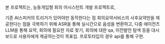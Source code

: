 본 프로젝트는, 능동개입형 회의 어시스턴트 개발 프로젝트로,

기존 AI스피커의 트리거가 있어야만 동작한다는 점
회의요약서비스의 사후요약만을 제공한다는 점을 극복하기 위해
ASR을 통해 실시간으로 음성을 변환하고, 다중 에이전츠 LLM을 통해 요약, 회의에 필요한 자료 찾기, 회의에 대한 qa, 이전발언 탐색 등을 대시보드로 사용자에게 제공하는것이 목표임.
프로토타입의 경우 api를 통해 구현.
